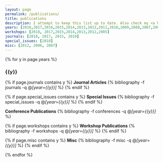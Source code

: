 ```yaml
---
layout: page
permalink: /publications/
title: publications
description: I attempt to keep this list up to date. Also check my <a href="https://scholar.google.com/citations?user=WnKjfFEAAAAJ">Google Scholar</a> profile.
years: [2018,2017,2016,2015,2014,2013,2012,2011,2010,2009,2008,2007,2006,2005]
workshops: [2018, 2017,2015,2014,2013,2012,2005]
journals: [2018, 2017, 2015, 2010]
special_issues: [2018]
misc: [2012, 2006, 2007]
---
```


{% for y in page.years %}
  <h3 class="year">{{y}}</h3>

  {% if page.journals contains y %}
  <strong>Journal Articles</strong>
  {% bibliography -f journals -q @*[year={{y}}]* %}
  {% endif %}

  {% if page.special_issues contains y %}
  <strong>Special Issues</strong>
  {% bibliography -f special_issues -q @*[year={{y}}]* %}
  {% endif %}

  <strong>Conference Publications</strong>
  {% bibliography -f conferences -q @*[year={{y}}]* %}

  {% if page.workshops contains y %}
  <strong>Workshop Publications</strong>
  {% bibliography -f workshops -q @*[year={{y}}]* %}
  {% endif %}

  {% if page.misc contains y %}
  <strong>Misc</strong>
  {% bibliography -f misc -q @*[year={{y}}]* %}
  {% endif %}

{% endfor %}
